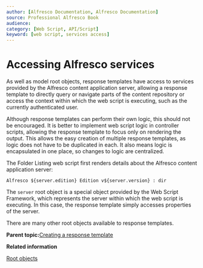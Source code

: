 ```yaml
---
author: [Alfresco Documentation, Alfresco Documentation]
source: Professional Alfresco Book
audience: 
category: [Web Script, API/Script]
keyword: [web script, services access]
---
```


# Accessing Alfresco services

As well as model root objects, response templates have access to services provided by the Alfresco content application server, allowing a response template to directly query or navigate parts of the content repository or access the context within which the web script is executing, such as the currently authenticated user.

Although response templates can perform their own logic, this should not be encouraged. It is better to implement web script logic in controller scripts, allowing the response template to focus only on rendering the output. This allows the easy creation of multiple response templates, as logic does not have to be duplicated in each. It also means logic is encapsulated in one place, so changes to logic are centralized.

The Folder Listing web script first renders details about the Alfresco content application server:

`Alfresco ${server.edition} Edition v${server.version} : dir`

The `server` root object is a special object provided by the Web Script Framework, which represents the server within which the web script is executing. In this case, the response template simply accesses properties of the server.

There are many other root objects available to response templates.

**Parent topic:**[Creating a response template](../tasks/ws-respTemp-create.md)

**Related information**  


[Root objects](../references/api-ws-root.md)

